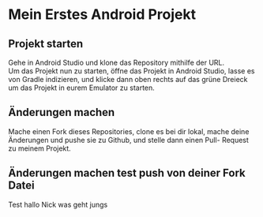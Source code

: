 # Mein Erstes Android Projekt

## Projekt starten

Gehe in Android Studio und klone das Repository mithilfe der URL.  
Um das Projekt nun zu starten, öffne das Projekt in Android Studio, 
lasse es von Gradle indizieren, und klicke dann oben rechts auf 
das grüne Dreieck um das Projekt in eurem Emulator zu starten.

## Änderungen machen

Mache einen Fork dieses Repositories, clone es bei dir lokal, mache
deine Änderungen und pushe sie zu Github, und stelle dann einen Pull-
Request zu meinem Projekt.

## Änderungen machen test push von deiner Fork Datei

Test
hallo Nick
was geht jungs